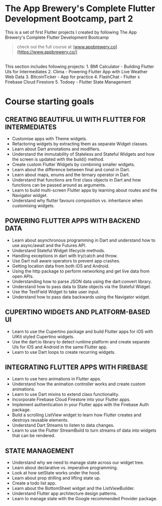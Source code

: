 # The App Brewery's Complete Flutter Development Bootcamp, part 2

This is a set of first Flutter projects I created by following The App Brewery's Complete Flutter Development Bootcamp
> check out the full course at [www.appbrewery.co](https://www.appbrewery.co/)

<br/>
This section includes following projects:
1. BMI Calculator - Building Flutter UIs for Intermediates
2. Clima - Powering Flutter App with Live Weather Web Data
3. BitcoinTicker - App for practice
4. FlashChat - Flutter x Firebase Cloud Firestore
5. Todoey - Flutter State Management

# Course starting goals

## CREATING BEAUTIFUL UI WITH FLUTTER FOR INTERMEDIATES

- Customise apps with Theme widgets.
- Refactoring widgets by extracting them as separate Widget classes.
- Learn about Dart annotations and modifiers.
- Understand the immutability of Stateless and Stateful Widgets and how the screen is updated with the build() method.
- Create custom Flutter Widgets by combining smaller widgets.
- Learn about the difference between final and const in Dart.
- Learn about maps, enums and the ternary operator in Dart.
- Understand that functions are first class objects in Dart and how functions can be passed around as arguments.
- Learn to build multi-screen Flutter apps by learning about routes and the Navigator widget.
- Understand why flutter favours composition vs. inheritance when customising widgets.


## POWERING FLUTTER APPS WITH BACKEND DATA

- Learn about asynchronous programming in Dart and understand how to use async/await and the Futures API.
- Understand Stateful Widget lifecycle methods.
- Handling exceptions in dart with try/catch and throw.
- Use Dart null aware operators to prevent app crashes.
- Getting location data from both iOS and Android.
- Using the http package to perform networking and get live data from open APIs.
- Understanding how to parse JSON data using the dart:convert library.
- Understand how to pass data to State objects via the Stateful Widget.
- Use the TextField Widget to take user input.
- Understand how to pass data backwards using the Navigator widget.


## CUPERTINO WIDGETS AND PLATFORM-BASED UI

- Learn to use the Cupertino package and build Flutter apps for iOS with UIKit styled Cupertino widgets.
- Use the dart:io library to detect runtime platform and create separate UIs for iOS and Android in the same Flutter app.
- Learn to use Dart loops to create recurring widgets.


## INTEGRATING FLUTTER APPS WITH FIREBASE

- Learn to use hero animations in Flutter apps.
- Understand how the animation controller works and create custom animations.
- Learn to use Dart mixins to extend class functionality.
- Incorporate Firebase Cloud Firestore into your Flutter apps.
- Implement authentication in your Flutter apps with the Firebase Auth package.
- Build a scrolling ListView widget to learn how Flutter creates and destroys reusable elements.
- Understand Dart Streams to listen to data changes.
- Learn to use the Flutter StreamBuild to turn streams of data into widgets that can be rendered.



## STATE MANAGEMENT

- Understand why we need to manage state across our widget tree.
- Learn about declarative vs. imperative programming.
- Look at how setState works under the hood.
- Learn about prop drilling and lifting state up.
- Create a todo list app.
- Learn about the BottomSheet widget and the ListViewBuilder.
- Understand Flutter app architecture design patterns.
- Learn to manage state with the Google recommended Provider package.
